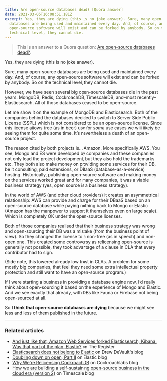```yaml
---
title: Are open-source databases dead? [Quora answer]
date: 2021-03-05T16:08:51.181Z
excerpt: Yes, they are dying (this is no joke answer). Sure, many open-source
  databases are being used and maintained every day. And, of course, any
  open-source software will exist and can be forked by anybody. So on the
  technical level, they cannot die.
---
```

> This is an answer to a Quora question: [Are open-source databases dead?](https://www.quora.com/Are-open-source-databases-dead/answer/Robin-Pokorn%C3%BD).

Yes, they are dying (this is no joke answer).

Sure, many open-source databases are being used and maintained every day. And, of course, any open-source software will exist and can be forked by anybody. So on the technical level, they cannot die.

However, we have seen several big open-source databases die in the past years. MongoDB, Redis, CockroachDB, TimescaleDB, and–most recently–Elasticsearch. All of those databases ceased to be open-source.

Let me show it on the example of MongoDB and Elasticsearch. Both of the companies behind the databases decided to switch to Server Side Public License (SSPL) which is not considered to be an open-source license. Since this license allows free (as in beer) use for _some_ use cases we will likely be seeing them for quite some time. It’s nevertheless a death of an open-source project.

The reason cited by both projects is… Amazon. More specifically AWS. You see, Mongo and ES were developed by companies and these companies not only lead the project development, but they also hold the trademarks etc. They both also make money on providing some services for their DB, be it consulting, paid extensions, or DBaaS (database-as-a-service) hosting. Historically, publishing open-source software and making money on the services worked great and for many companies, it was a viable business strategy (yes, open source is a business strategy).

In the world of AWS (and other cloud providers) it creates an asymmetrical relationship: AWS can provide and charge for their DBaaS based on an open-source database while paying nothing back to Mongo or Elastic (Amazon has the manpower to support it themselves even on large scale). Which is completely OK under the open-source licenses.

Both of those companies realised that their business strategy was wrong and open-sourcing their DB was a mistake (from the business point of view). So they changed the license to a non-free (as in speech) and non-open one. This created some controversy as relicensing open-source is generally not possible, they took advantage of a clause in CLA that every contributor had to sign.

(Side note, this lowered already low trust in CLAs. A problem for some mostly big companies, that feel they need some extra intellectual property protection and still want to have an open-source program.)

If I were starting a business in providing a database engine now, I’d really think about open-sourcing it based on the experience of Mongo and Elastic. And we see exactly that already, with DBs like Fauna or Firebase not being open-sourced at all.

So __I think that open-source databases are dying__ because we might see less and less of them published in the future.

---

### Related articles

* [And just like that, Amazon Web Services forked Elasticsearch, Kibana. Was that part of the plan, Elastic?](https://www.theregister.com/AMP/2021/01/22/aws_elastic_fork/ "www.theregister.com") on The Register
* [Elasticsearch does not belong to Elastic ](https://drewdevault.com/2021/01/19/Elasticsearch-does-not-belong-to-Elastic.html "drewdevault.com")on Drew DeVault's blog
* [Doubling down on open, Part II](https://www.elastic.co/blog/licensing-change "www.elastic.co") on Elastic blog
* [Why We're Relicensing CockroachDB](https://www.cockroachlabs.com/blog/oss-relicensing-cockroachdb/ "www.cockroachlabs.com") on Cockroachlabs blog
* [How we are building a self-sustaining open-source business in the cloud era (version 2)](https://blog.timescale.com/blog/building-open-source-business-in-cloud-era-v2/ "blog.timescale.com") on Timescale blog